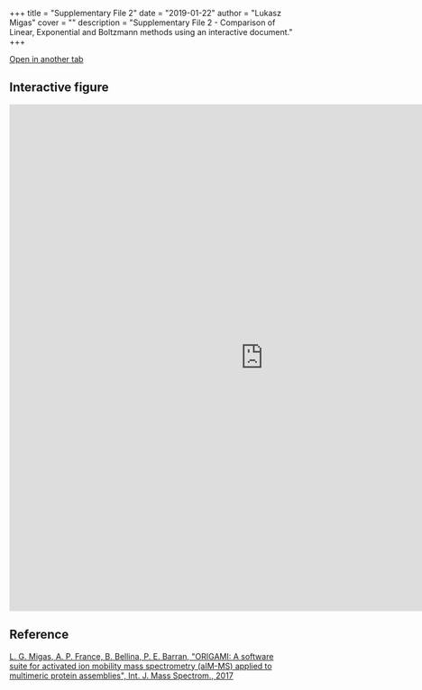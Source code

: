 +++
title = "Supplementary File 2"
date = "2019-01-22"
author = "Lukasz Migas"
cover = ""
description = "Supplementary File 2 - Comparison of Linear, Exponential and Boltzmann methods using an interactive document."
+++

[Open in another tab](https://migas-origami-2017.netlify.com/assets/Supplementary-File-2.html)

## Interactive figure

<iframe 
    width="900"
    frameborder="0"
    height="900"
    src="https://migas-origami-2017.netlify.com/assets/Supplementary-File-2.html"
    style="background: #FFFFFF;"
></iframe>

## Reference

[L. G. Migas, A. P. France, B. Bellina, P. E. Barran, "ORIGAMI: A software suite for activated ion mobility mass spectrometry (aIM-MS) applied to multimeric protein assemblies", Int. J. Mass Spectrom., 2017](https://www.sciencedirect.com/science/article/pii/S1387380617302695?via%3Dihub)